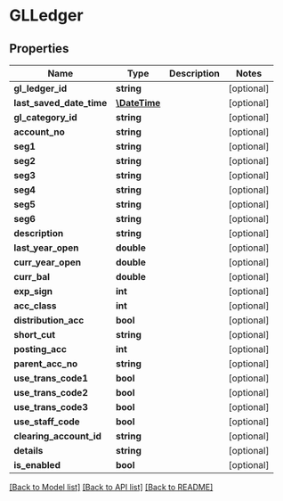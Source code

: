 # GLLedger

## Properties
Name | Type | Description | Notes
------------ | ------------- | ------------- | -------------
**gl_ledger_id** | **string** |  | [optional] 
**last_saved_date_time** | [**\DateTime**](\DateTime.md) |  | [optional] 
**gl_category_id** | **string** |  | [optional] 
**account_no** | **string** |  | [optional] 
**seg1** | **string** |  | [optional] 
**seg2** | **string** |  | [optional] 
**seg3** | **string** |  | [optional] 
**seg4** | **string** |  | [optional] 
**seg5** | **string** |  | [optional] 
**seg6** | **string** |  | [optional] 
**description** | **string** |  | [optional] 
**last_year_open** | **double** |  | [optional] 
**curr_year_open** | **double** |  | [optional] 
**curr_bal** | **double** |  | [optional] 
**exp_sign** | **int** |  | [optional] 
**acc_class** | **int** |  | [optional] 
**distribution_acc** | **bool** |  | [optional] 
**short_cut** | **string** |  | [optional] 
**posting_acc** | **int** |  | [optional] 
**parent_acc_no** | **string** |  | [optional] 
**use_trans_code1** | **bool** |  | [optional] 
**use_trans_code2** | **bool** |  | [optional] 
**use_trans_code3** | **bool** |  | [optional] 
**use_staff_code** | **bool** |  | [optional] 
**clearing_account_id** | **string** |  | [optional] 
**details** | **string** |  | [optional] 
**is_enabled** | **bool** |  | [optional] 

[[Back to Model list]](../README.md#documentation-for-models) [[Back to API list]](../README.md#documentation-for-api-endpoints) [[Back to README]](../README.md)


